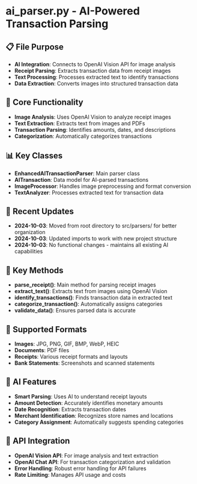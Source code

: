 # ai_parser.py - AI-Powered Transaction Parsing

## 📋 File Purpose
- **AI Integration**: Connects to OpenAI Vision API for image analysis
- **Receipt Parsing**: Extracts transaction data from receipt images
- **Text Processing**: Processes extracted text to identify transactions
- **Data Extraction**: Converts images into structured transaction data

## 🔧 Core Functionality
- **Image Analysis**: Uses OpenAI Vision to analyze receipt images
- **Text Extraction**: Extracts text from images and PDFs
- **Transaction Parsing**: Identifies amounts, dates, and descriptions
- **Categorization**: Automatically categorizes transactions

## 📊 Key Classes
- **EnhancedAITransactionParser**: Main parser class
- **AITransaction**: Data model for AI-parsed transactions
- **ImageProcessor**: Handles image preprocessing and format conversion
- **TextAnalyzer**: Processes extracted text for transaction data

## 🔄 Recent Updates
- **2024-10-03**: Moved from root directory to src/parsers/ for better organization
- **2024-10-03**: Updated imports to work with new project structure
- **2024-10-03**: No functional changes - maintains all existing AI capabilities

## 🎯 Key Methods
- **parse_receipt()**: Main method for parsing receipt images
- **extract_text()**: Extracts text from images using OpenAI Vision
- **identify_transactions()**: Finds transaction data in extracted text
- **categorize_transaction()**: Automatically assigns categories
- **validate_data()**: Ensures parsed data is accurate

## 🔧 Supported Formats
- **Images**: JPG, PNG, GIF, BMP, WebP, HEIC
- **Documents**: PDF files
- **Receipts**: Various receipt formats and layouts
- **Bank Statements**: Screenshots and scanned statements

## 🚀 AI Features
- **Smart Parsing**: Uses AI to understand receipt layouts
- **Amount Detection**: Accurately identifies monetary amounts
- **Date Recognition**: Extracts transaction dates
- **Merchant Identification**: Recognizes store names and locations
- **Category Assignment**: Automatically suggests spending categories

## 🔑 API Integration
- **OpenAI Vision API**: For image analysis and text extraction
- **OpenAI Chat API**: For transaction categorization and validation
- **Error Handling**: Robust error handling for API failures
- **Rate Limiting**: Manages API usage and costs
